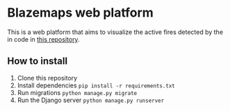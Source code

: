 # Blazemaps web platform 

This is a web platform that aims to visualize the active fires detected by the in code in [this repository](https://github.com/Sigma-Education-Labs/camera).

## How to install  
1. Clone this repository
2. Install dependencies ``` pip install -r requirements.txt ```
3. Run migrations ``` python manage.py migrate ```
4. Run the Django server ``` python manage.py runserver ```

